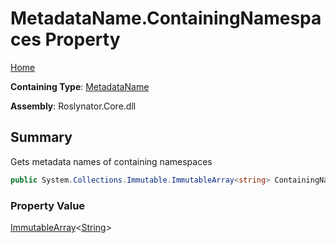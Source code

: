 # MetadataName\.ContainingNamespaces Property

[Home](../../../README.md)

**Containing Type**: [MetadataName](../README.md)

**Assembly**: Roslynator\.Core\.dll

## Summary

Gets metadata names of containing namespaces

```csharp
public System.Collections.Immutable.ImmutableArray<string> ContainingNamespaces { get; }
```

### Property Value

[ImmutableArray](https://docs.microsoft.com/en-us/dotnet/api/system.collections.immutable.immutablearray-1)\<[String](https://docs.microsoft.com/en-us/dotnet/api/system.string)>

